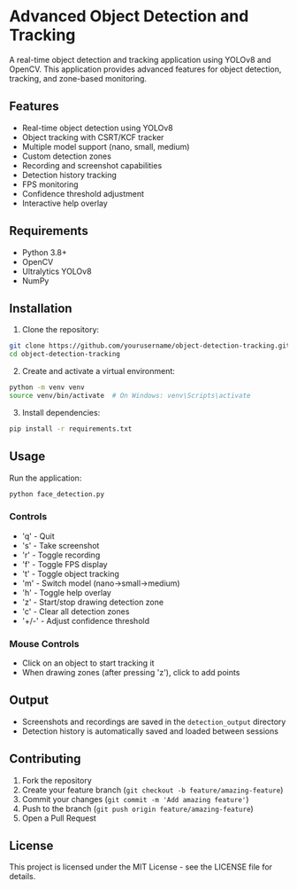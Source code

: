 # Advanced Object Detection and Tracking

A real-time object detection and tracking application using YOLOv8 and OpenCV. This application provides advanced features for object detection, tracking, and zone-based monitoring.

## Features

- Real-time object detection using YOLOv8
- Object tracking with CSRT/KCF tracker
- Multiple model support (nano, small, medium)
- Custom detection zones
- Recording and screenshot capabilities
- Detection history tracking
- FPS monitoring
- Confidence threshold adjustment
- Interactive help overlay

## Requirements

- Python 3.8+
- OpenCV
- Ultralytics YOLOv8
- NumPy

## Installation

1. Clone the repository:
```bash
git clone https://github.com/yourusername/object-detection-tracking.git
cd object-detection-tracking
```

2. Create and activate a virtual environment:
```bash
python -m venv venv
source venv/bin/activate  # On Windows: venv\Scripts\activate
```

3. Install dependencies:
```bash
pip install -r requirements.txt
```

## Usage

Run the application:
```bash
python face_detection.py
```

### Controls

- 'q' - Quit
- 's' - Take screenshot
- 'r' - Toggle recording
- 'f' - Toggle FPS display
- 't' - Toggle object tracking
- 'm' - Switch model (nano->small->medium)
- 'h' - Toggle help overlay
- 'z' - Start/stop drawing detection zone
- 'c' - Clear all detection zones
- '+/-' - Adjust confidence threshold

### Mouse Controls

- Click on an object to start tracking it
- When drawing zones (after pressing 'z'), click to add points

## Output

- Screenshots and recordings are saved in the `detection_output` directory
- Detection history is automatically saved and loaded between sessions

## Contributing

1. Fork the repository
2. Create your feature branch (`git checkout -b feature/amazing-feature`)
3. Commit your changes (`git commit -m 'Add amazing feature'`)
4. Push to the branch (`git push origin feature/amazing-feature`)
5. Open a Pull Request

## License

This project is licensed under the MIT License - see the LICENSE file for details.